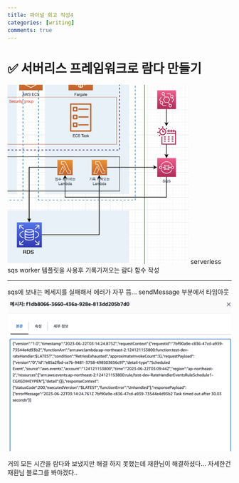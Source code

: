 ```yaml
---
title: 파이널 회고 작성4
categories: [writing]
comments: true
---
```

# ✅ 서버리스 프레임워크로 람다 만들기
![Alt text](image-4.png)
serverless sqs worker 템플릿을 사용후 기록가져오는 람다 함수 작성

---

sqs에 보내는 메세지를 실패해서 에러가 자꾸 뜸...
sendMessage 부분에서 타임아웃
![Alt text](image-5.png) 

거의 모든 시간을 람다와 보냈지만 해결 하지 못했는데 재환님이 해결하셨다... 자세한건 재환님 블로그를 봐야겠다..